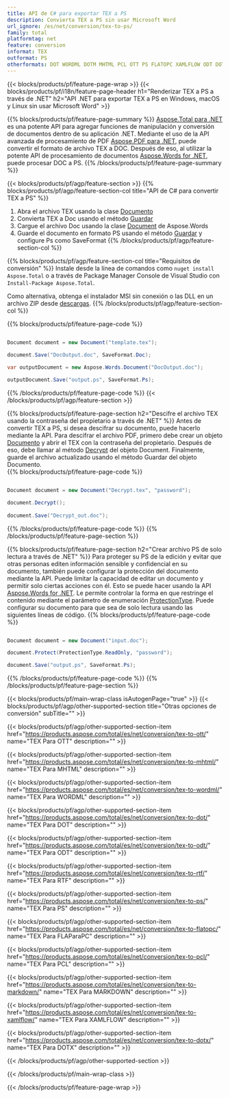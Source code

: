 ```yaml
---
title: API de C# para exportar TEX a PS
description: Convierta TEX a PS sin usar Microsoft Word
url_ignore: /es/net/conversion/tex-to-ps/
family: total
platformtag: net
feature: conversion
informat: TEX
outformat: PS
otherformats: DOT WORDML DOTM MHTML PCL OTT PS FLATOPC XAMLFLOW ODT DOTX RTF
---
```

{{< blocks/products/pf/feature-page-wrap >}}
{{< blocks/products/pf/i18n/feature-page-header h1="Renderizar TEX a PS a través de .NET" h2="API .NET para exportar TEX a PS en Windows, macOS y Linux sin usar Microsoft Word" >}}

{{% blocks/products/pf/feature-page-summary %}}
[Aspose.Total para .NET](https://products.aspose.com/total/net/) es una potente API para agregar funciones de manipulación y conversión de documentos dentro de su aplicación .NET. Mediante el uso de la API avanzada de procesamiento de PDF [Aspose.PDF para .NET](https://products.aspose.com/pdf/net/), puede convertir el formato de archivo TEX a DOC. Después de eso, al utilizar la potente API de procesamiento de documentos [Aspose.Words for .NET](https://products.aspose.com/words/net/), puede procesar DOC a PS.
{{% /blocks/products/pf/feature-page-summary  %}}

{{< blocks/products/pf/agp/feature-section >}}
{{% blocks/products/pf/agp/feature-section-col title="API de C# para convertir TEX a PS" %}}
1. Abra el archivo TEX usando la clase [Documento](https://reference.aspose.com/pdf/net/aspose.pdf/document)
2. Convierta TEX a Doc usando el método [Guardar](https://reference.aspose.com/pdf/net/aspose.pdf.document/save/methods/5)
3. Cargue el archivo Doc usando la clase [Document](https://reference.aspose.com/words/net/aspose.words/document) de Aspose.Words
4. Guarde el documento en formato PS usando el método [Guardar](https://reference.aspose.com/words/net/aspose.words.document/save/methods/4) y configure Ps como SaveFormat
{{% /blocks/products/pf/agp/feature-section-col %}}

{{% blocks/products/pf/agp/feature-section-col title="Requisitos de conversión" %}}
Instale desde la línea de comandos como ```nuget install Aspose.Total``` o a través de Package Manager Console de Visual Studio con ```Install-Package Aspose.Total```.

Como alternativa, obtenga el instalador MSI sin conexión o las DLL en un archivo ZIP desde [descargas](https://downloads.aspose.com/total/net).
{{% /blocks/products/pf/agp/feature-section-col %}}

{{% blocks/products/pf/feature-page-code %}}

```cs

Document document = new Document("template.tex");
 
document.Save("DocOutput.doc", SaveFormat.Doc); 

var outputDocument = new Aspose.Words.Document("DocOutput.doc");

outputDocument.Save("output.ps", SaveFormat.Ps);   
```

{{% /blocks/products/pf/feature-page-code %}}
{{< /blocks/products/pf/agp/feature-section >}}

{{% blocks/products/pf/feature-page-section  h2="Descifre el archivo TEX usando la contraseña del propietario a través de .NET" %}}
Antes de convertir TEX a PS, si desea descifrar su documento, puede hacerlo mediante la API. Para descifrar el archivo PDF, primero debe crear un objeto [Documento](https://reference.aspose.com/pdf/net/aspose.pdf/document) y abrir el TEX con la contraseña del propietario. Después de eso, debe llamar al método [Decrypt](https://reference.aspose.com/pdf/net/aspose.pdf/document/methods/decrypt) del objeto Document. Finalmente, guarde el archivo actualizado usando el método Guardar del objeto Documento.  
{{% blocks/products/pf/feature-page-code %}}

```cs

Document document = new Document("Decrypt.tex", "password");

document.Decrypt();
 
document.Save("Decrypt_out.doc");
```

{{% /blocks/products/pf/feature-page-code  %}}
{{% /blocks/products/pf/feature-page-section %}}

{{% blocks/products/pf/feature-page-section  h2="Crear archivo PS de solo lectura a través de .NET" %}}
Para proteger su PS de la edición y evitar que otras personas editen información sensible y confidencial en su documento, también puede configurar la protección del documento mediante la API. Puede limitar la capacidad de editar un documento y permitir solo ciertas acciones con él. Esto se puede hacer usando la API [Aspose.Words for .NET](https://products.aspose.com/words/net/). Le permite controlar la forma en que restringe el contenido mediante el parámetro de enumeración [ProtectionType](https://reference.aspose.com/words/net/aspose.words/protectiontype). Puede configurar su documento para que sea de solo lectura usando las siguientes líneas de código. 
{{% blocks/products/pf/feature-page-code %}}

```cs

Document document = new Document("input.doc");

document.Protect(ProtectionType.ReadOnly, "password");

document.Save("output.ps", SaveFormat.Ps);    
```

{{% /blocks/products/pf/feature-page-code  %}}
{{% /blocks/products/pf/feature-page-section %}}

{{< blocks/products/pf/main-wrap-class isAutogenPage="true" >}}
{{< blocks/products/pf/agp/other-supported-section title="Otras opciones de conversión" subTitle="" >}}

{{< blocks/products/pf/agp/other-supported-section-item href="https://products.aspose.com/total/es/net/conversion/tex-to-ott/" name="TEX Para OTT" description="" >}}

{{< blocks/products/pf/agp/other-supported-section-item href="https://products.aspose.com/total/es/net/conversion/tex-to-mhtml/" name="TEX Para MHTML" description="" >}}

{{< blocks/products/pf/agp/other-supported-section-item href="https://products.aspose.com/total/es/net/conversion/tex-to-wordml/" name="TEX Para WORDML" description="" >}}

{{< blocks/products/pf/agp/other-supported-section-item href="https://products.aspose.com/total/es/net/conversion/tex-to-dot/" name="TEX Para DOT" description="" >}}

{{< blocks/products/pf/agp/other-supported-section-item href="https://products.aspose.com/total/es/net/conversion/tex-to-odt/" name="TEX Para ODT" description="" >}}

{{< blocks/products/pf/agp/other-supported-section-item href="https://products.aspose.com/total/es/net/conversion/tex-to-rtf/" name="TEX Para RTF" description="" >}}

{{< blocks/products/pf/agp/other-supported-section-item href="https://products.aspose.com/total/es/net/conversion/tex-to-ps/" name="TEX Para PS" description="" >}}

{{< blocks/products/pf/agp/other-supported-section-item href="https://products.aspose.com/total/es/net/conversion/tex-to-flatopc/" name="TEX Para FLAParaPC" description="" >}}

{{< blocks/products/pf/agp/other-supported-section-item href="https://products.aspose.com/total/es/net/conversion/tex-to-pcl/" name="TEX Para PCL" description="" >}}

{{< blocks/products/pf/agp/other-supported-section-item href="https://products.aspose.com/total/es/net/conversion/tex-to-markdown/" name="TEX Para MARKDOWN" description="" >}}

{{< blocks/products/pf/agp/other-supported-section-item href="https://products.aspose.com/total/es/net/conversion/tex-to-xamlflow/" name="TEX Para XAMLFLOW" description="" >}}

{{< blocks/products/pf/agp/other-supported-section-item href="https://products.aspose.com/total/es/net/conversion/tex-to-dotx/" name="TEX Para DOTX" description="" >}}



{{< /blocks/products/pf/agp/other-supported-section >}}

{{< /blocks/products/pf/main-wrap-class >}}

{{< /blocks/products/pf/feature-page-wrap >}}